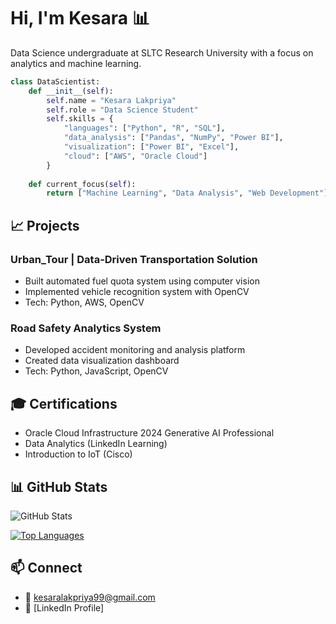 # Hi, I'm Kesara 📊

Data Science undergraduate at SLTC Research University with a focus on analytics and machine learning.

```python
class DataScientist:
    def __init__(self):
        self.name = "Kesara Lakpriya"
        self.role = "Data Science Student"
        self.skills = {
            "languages": ["Python", "R", "SQL"],
            "data_analysis": ["Pandas", "NumPy", "Power BI"],
            "visualization": ["Power BI", "Excel"],
            "cloud": ["AWS", "Oracle Cloud"]
        }
        
    def current_focus(self):
        return ["Machine Learning", "Data Analysis", "Web Development"]

```

## 📈 Projects

### Urban_Tour | Data-Driven Transportation Solution
- Built automated fuel quota system using computer vision
- Implemented vehicle recognition system with OpenCV
- Tech: Python, AWS, OpenCV

### Road Safety Analytics System
- Developed accident monitoring and analysis platform
- Created data visualization dashboard
- Tech: Python, JavaScript, OpenCV

## 🎓 Certifications
- Oracle Cloud Infrastructure 2024 Generative AI Professional
- Data Analytics (LinkedIn Learning)
- Introduction to IoT (Cisco)

## 📊 GitHub Stats

![GitHub Stats](https://github-readme-stats.vercel.app/api?username=42Kesara&show_icons=true&theme=dark&hide_border=true&count_private=true)

[![Top Languages](https://github-readme-stats.vercel.app/api/top-langs/?username=42Kesara&layout=compact&theme=dark&hide_border=true)](https://github.com/42Kesara)

## 📫 Connect
- 📧 kesaralakpriya99@gmail.com
- 💼 [LinkedIn Profile]
